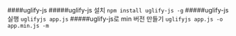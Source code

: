 ####uglify-js
#####uglify-js 설치
`npm install uglify-js -g`
#####uglify-js 실행
`uglifyjs app.js`
#####uglify-js로 min 버전 만들기
`uglifyjs app.js -o app.min.js -m`
